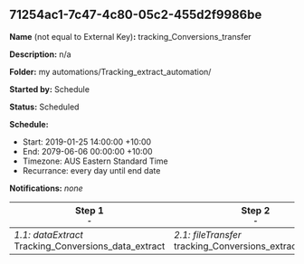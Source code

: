 ## 71254ac1-7c47-4c80-05c2-455d2f9986be

**Name** (not equal to External Key)**:** tracking_Conversions_transfer

**Description:** n/a

**Folder:** my automations/Tracking_extract_automation/

**Started by:** Schedule

**Status:** Scheduled

**Schedule:**

* Start: 2019-01-25 14:00:00 +10:00
* End: 2079-06-06 00:00:00 +10:00
* Timezone: AUS Eastern Standard Time
* Recurrance: every day until end date

**Notifications:** _none_


| Step 1<br>_<small>-</small>_ | Step 2<br>_<small>-</small>_ | Step 3<br>_<small>-</small>_ |
| --- | --- | --- |
| _1.1: dataExtract_<br>Tracking_Conversions_data_extract | _2.1: fileTransfer_<br>tracking_Conversions_extract_transfer | _3.1: query_<br>Delete_Conversions_DE_Data |
